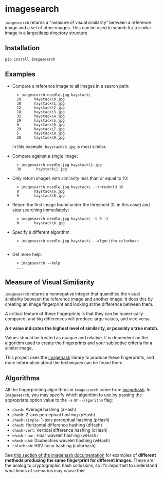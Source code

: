 # imagesearch

`imagesearch` returns a "measure of visual similarity" between a reference image and a set of other
images. This can be used to search for a similar image in a large/deep directory structure.

## Installation

    pip install imagesearch

## Examples

- Compare a reference image to all images in a search path:

        > imagesearch needle.jpg haystack\
        28      haystack\0.jpg
        38      haystack\1.jpg
        12      haystack\2.jpg
        18      haystack\3.jpg
        32      haystack\4.jpg
        29      haystack\5.jpg
        0       haystack\6.jpg
        29      haystack\7.jpg
        5       haystack\8.jpg
        28      haystack\9.jpg

    In this example, `haystack\6.jpg` is most similar.

- Compare against a single image:

        > imagesearch needle.jpg haystack\1.jpg
        38       haystack\1.jpg

- Only return images with similarity less than or equal to 10:

        > imagesearch needle.jpg haystack\ --threshold 10
        0       haystack\6.jpg
        5       haystack\8.jpg

- Return the first image found under the threshold (0, in this case) and stop searching immediately:

        > imagesearch needle.jpg haystack\ -t 0 -1
        0       haystack\6.jpg

- Specify a different algorithm:

        > imagesearch needle.jpg haystack\ --algorithm colorhash
        ...

- Get more help:

        > imagesearch --help
        ...

## Measure of Visual Similiarity

`imagesearch` returns a nonnegative integer that quantifies the visual similarity between the
reference image and another image. It does this by creating an image fingerprint and looking at the
difference between them.

A critical feature of these fingerprints is that they can be numerically compared, and big
differences will produce large values, and vice versa.

**A `0` value indicates the highest level of similarity, or possibly a true match.**

Values should be treated as opaque and relative. It is dependent on the algorithm
used to create the fingerprints and your subjective criteria for a similar image.

This project uses the
[imagehash](https://github.com/JohannesBuchner/imagehash) library to produce these fingerprints, and
more information about the techniques can be found there.

## Algorithms

All the fingerprinting algorithms in `imagesearch` come from [imagehash](https://github.com/JohannesBuchner/imagehash). In `imagesearch`, you may specify which algorithm to use by passing the appropriate option value to the `-a` or `--algorithm` flag:

- `ahash`: Average hashing (aHash)
- `phash`: 2-axis perceptual hashing (pHash)
- `phash-simple`: 1-axis perceptual hashing (pHash)
- `dhash`: Horizontal difference hashing (dHash)
- `dhash-vert`: Vertical difference hashing (dHash)
- `whash-haar`: Haar wavelet hashing (wHash)
- `whash-db4`: Daubechies wavelet hashing (wHash)
- `colorhash`: HSV color hashing (colorhash)

See
[this section of the imagehash documentation](https://github.com/JohannesBuchner/imagehash#example-results)
for examples of **different methods producing the same fingerprint for different images**. These
are the analog to cryptographic hash collosions, so it's important to understand what kinds of
scenarios may cause this!
